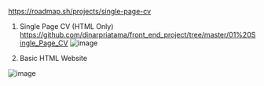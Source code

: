 https://roadmap.sh/projects/single-page-cv
01. Single Page CV (HTML Only)
https://github.com/dinarpriatama/front_end_project/tree/master/01%20Single_Page_CV 
![image](https://github.com/user-attachments/assets/c6ab0410-904c-4594-9304-ee39e1647ad2)

02. Basic HTML Website

![image](https://github.com/user-attachments/assets/97059db9-6ca6-40b2-9dbf-700fd266c3b6)
